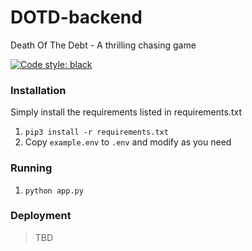 # DOTD-backend
Death Of The Debt - A thrilling chasing game

[![Code style: black](https://img.shields.io/badge/code%20style-black-000000.svg)](https://github.com/ambv/black)

### Installation
Simply install the requirements listed in requirements.txt
1. ```pip3 install -r requirements.txt```
2. Copy ```example.env``` to ```.env``` and modify as you need

### Running
1. ```python app.py```

### Deployment
> TBD